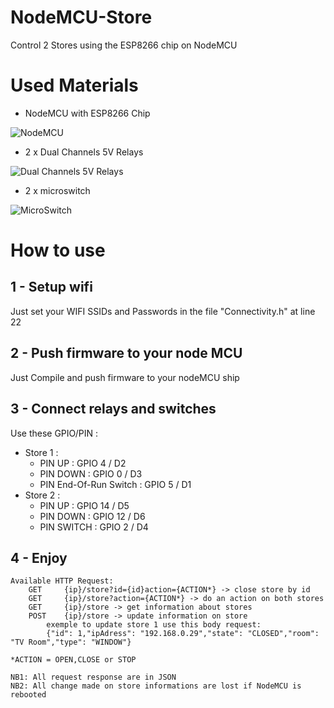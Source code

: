 # NodeMCU-Store

Control 2 Stores using the ESP8266 chip on NodeMCU

# Used Materials

 - NodeMCU with ESP8266 Chip
 
 ![NodeMCU](https://lh3.googleusercontent.com/OjmrEXp4pqTkyDDJsvaNHeD6rue5_fMiKTAmxfrZ9ddvz5TbRQf0LYJlXmWJZOKDWAuW3mdF2lfRPdPMXkYANaVAEzXJZFuYWnkrvdi85G23tPDl3EdynUSPICTRKoaZZD296-gbyA=w2400)
 
 - 2 x Dual Channels 5V Relays 

![Dual Channels 5V Relays](https://lh3.googleusercontent.com/jQplh4g4A_EalNVIx69ULZxjdyOjp3Hqscu7Zir55UaHwIch_1yCRK5eGvhZ5fw2avCDmxdz4OIjabcBalEucf5SLqobBy2iV7jwEnlbVH9VFqo4YtNMcRWW2lCOkNYeyKmSukn0iw=s150-p-k)
 
 - 2 x microswitch 

![MicroSwitch](https://lh3.googleusercontent.com/buBnuqHtO9A2mQy4RDfMcwMaQ_p0-O2ADUQToGA0SUH4iE0sInXRc3cjxCs6sWrQFbEQaGbHDMHrFVmxyT3TVGXVkssocDanVTPZsM7uJ_r-FBzXGPwKHGiuCiklE8sFV7yoYgHuJg=s100-p-k)


# How to use

## 1 - Setup wifi

Just set your WIFI SSIDs and Passwords in the file "Connectivity.h" at line 22

## 2 - Push firmware to your node MCU

Just Compile and push firmware to your nodeMCU ship

## 3 - Connect relays and switches

Use these GPIO/PIN :
-	Store 1 : 
	-  PIN UP : GPIO 4 / D2
	-  PIN DOWN : GPIO 0 / D3
    -  PIN End-Of-Run Switch : GPIO 5 / D1
- Store 2 : 
	-	PIN UP : GPIO 14 / D5
	-	PIN DOWN : GPIO 12 / D6
	-	PIN SWITCH : GPIO 2 / D4
	
## 4 - Enjoy
	Available HTTP Request:
		GET 	{ip}/store?id={id}action={ACTION*} -> close store by id
		GET 	{ip}/store?action={ACTION*} -> do an action on both stores
		GET		{ip}/store -> get information about stores
		POST 	{ip}/store -> update information on store
			exemple to update store 1 use this body request:
			{"id": 1,"ipAdress": "192.168.0.29","state": "CLOSED","room": "TV Room","type": "WINDOW"}
	
	*ACTION = OPEN,CLOSE or STOP
	
	NB1: All request response are in JSON
	NB2: All change made on store informations are lost if NodeMCU is rebooted


